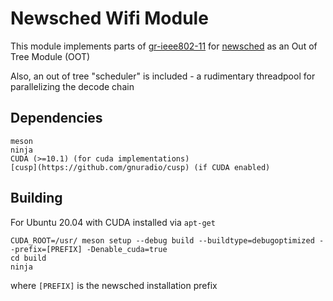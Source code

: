 # Newsched Wifi Module

This module implements parts of [gr-ieee802-11](https://github.com/bastibl/gr-ieee802-11) for [newsched](https://github.com/gnuradio/newsched) as an Out of Tree Module (OOT)

Also, an out of tree "scheduler" is included - a rudimentary threadpool for parallelizing the decode chain

## Dependencies

```
meson
ninja
CUDA (>=10.1) (for cuda implementations)
[cusp](https://github.com/gnuradio/cusp) (if CUDA enabled)
```

## Building

For Ubuntu 20.04 with CUDA installed via `apt-get`
```
CUDA_ROOT=/usr/ meson setup --debug build --buildtype=debugoptimized --prefix=[PREFIX] -Denable_cuda=true
cd build
ninja
```
where `[PREFIX]` is the newsched installation prefix

